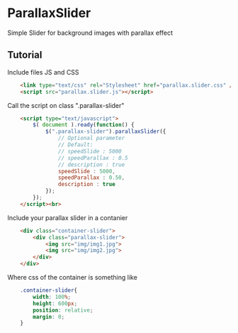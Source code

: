 # ParallaxSlider

Simple Slider for background images with parallax effect

## Tutorial

Include files JS and CSS <br>
```html
    <link type="text/css" rel="Stylesheet" href="parallax.slider.css" />
    <script src="parallax.slider.js"></script>
```
Call the script on class ".parallax-slider"

```html
    <script type="text/javascript">
    	$( document ).ready(function() {
    		$(".parallax-slider").parallaxSlider({
    			// Optional parameter
                // Default:
                // speedSlide : 5000
                // speedParallax : 0.5
                // description : true
                speedSlide : 5000,
                speedParallax : 0.50,
                description : true
    		});
    	});
    </script><br>
```

Include your parallax slider in a contanier

```html
    <div class="container-slider">
		<div class="parallax-slider">
			<img src="img/img1.jpg">
			<img src="img/img2.jpg">
		</div>
	</div>
```
Where css of the container is something like
```css
    .container-slider{
    	width: 100%;
    	height: 600px;
    	position: relative;
    	margin: 0;
    }
```

